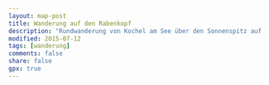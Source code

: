 ```yaml
---
layout: map-post
title: Wanderung auf den Rabenkopf
description: "Rundwanderung von Kochel am See über den Sonnenspitz auf den Rabenkopf"
modified: 2015-07-12
tags: [wanderung]
comments: false
share: false
gpx: true
---
```

